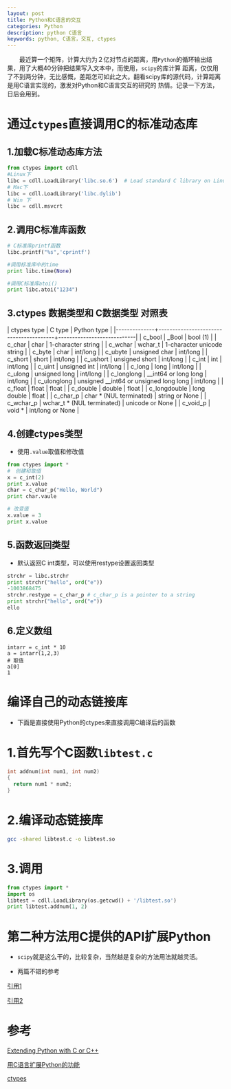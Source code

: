```yaml
---
layout: post
title: Python和C语言的交互
categories: Python
description: python C语言
keywords: python, C语言，交互, ctypes
---
```


　　最近算一个矩阵，计算大约为２亿对节点的距离，用`Python`的循环输出结果，用了大概40分钟把结果写入文本中，而使用，`scipy`的库计算
距离，仅仅用了不到两分钟，无比感慨，差距怎可如此之大。翻看scipy库的源代码，计算距离是用C语言实现的，激发对Python和C语言交互的研究的
热情。记录一下方法，日后会用到。


# 通过`ctypes`直接调用C的标准动态库

## 1.加载C标准动态库方法

```python
from ctypes import cdll
#Linux下
libc = cdll.LoadLibrary('libc.so.6')  # Load standard C library on Linux
# Mac下
libc = cdll.LoadLibrary('libc.dylib')
# Win 下
libc = cdll.msvcrt
````

## 2.调用C标准库函数
```python
# C标准库printf函数
libc.printf("%s",'cprintf')

#调用标准库中的time
print libc.time(None)

#调用C标准库atoi()
print libc.atoi("1234")
```


## 3.ctypes 数据类型和 C数据类型 对照表


| ctypes type  | C type                                 | Python type                |
|--------------+----------------------------------------+----------------------------|
| c_bool       | _Bool                                  | bool (1)                   |
| c_char       | char                                   | 1-character string         |
| c_wchar      | wchar_t                                | 1-character unicode string |
| c_byte       | char                                   | int/long                   |
| c_ubyte      | unsigned char                          | int/long                   |
| c_short      | short                                  | int/long                   |
| c_ushort     | unsigned short                         | int/long                   |
| c_int        | int                                    | int/long                   |
| c_uint       | unsigned int                           | int/long                   |
| c_long       | long                                   | int/long                   |
| c_ulong      | unsigned long                          | int/long                   |
| c_longlong   | __int64 or long long                   | int/long                   |
| c_ulonglong  | unsigned __int64 or unsigned long long | int/long                   |
| c_float      | float                                  | float                      |
| c_double     | double                                 | float                      |
| c_longdouble | long double                            | float                      |
| c_char_p     | char * (NUL terminated)                | string or None             |
| c_wchar_p    | wchar_t * (NUL terminated)             | unicode or None            |
| c_void_p     | void *                                 | int/long or None           |

## 4.创建ctypes类型

* 使用`.value`取值和修改值

```python
from ctypes import *
#　创建和取值
x = c_int(2)
print x.value
char = c_char_p("Hello, World")
print char.vaule

# 改变值
x.value = 3
print x.value
```

## 5.函数返回类型

* 默认返回C int类型，可以使用restype设置返回类型

```python
strchr = libc.strchr
print strchr("hello", ord("e"))
-1003868475
strchr.restype = c_char_p # c_char_p is a pointer to a string
print strchr("hello", ord("e"))
ello
```

## 6.定义数组

```
intarr = c_int * 10
a = intarr(1,2,3)
# 取值
a[0]
1
```



# 编译自己的动态链接库

* 下面是直接使用Python的ctypes来直接调用C编译后的函数

# 1.首先写个C函数`libtest.c`

```c
int addnum(int num1, int num2)
{
  return num1 * num2;
}
```

# 2.编译动态链接库

```bash
gcc -shared libtest.c -o libtest.so

```

# 3.调用

```python
from ctypes import *
import os
libtest = cdll.LoadLibrary(os.getcwd() + '/libtest.so')
print libtest.addnum(1, 2)

```


# 第二种方法用C提供的API扩展Python

* `scipy`就是这么干的，比较复杂，当然越是复杂的方法用法就越灵活。

* 两篇不错的参考

[引用1][1]

[引用2][2]











# 参考

[Extending Python with C or C++][1]

[用C语言扩展Python的功能][2]

[ctypes][3]


[1]: https://docs.python.org/dev/extending/extending.html

[2]: https://www.ibm.com/developerworks/cn/linux/l-pythc/

[3]: https://docs.python.org/3/library/ctypes.html